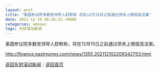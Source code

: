 ```yaml
---
layout: post
title: "美国参议院多数党领导人舒默称 将在12月15日之前通过债务上限提高法案"
date: 2021-12-10 08:56:52 +0800
categories: emnews
tags: 东财滚动新闻
---
```


美国参议院多数党领导人舒默称，将在12月15日之前通过债务上限提高法案。

<http://finance.eastmoney.com/news/1355,202112102209342753.html>

[返回东财滚动新闻](//finews.withounder.com/emnews/)｜[返回首页](//finews.withounder.com/)